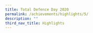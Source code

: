```yaml
---
title: Total Defence Day 2020
permalink: /achievements/highlights/5/
description: ""
third_nav_title: Highlights
---
```

